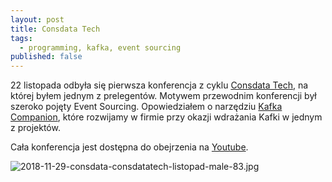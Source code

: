 ```yaml
---
layout: post
title: Consdata Tech
tags:
  - programming, kafka, event sourcing
published: false
---
```

22 listopada odbyła się pierwsza konferencja z cyklu [Consdata Tech](https://consdata.tech/), na której byłem jednym z prelegentów. Motywem przewodnim konferencji był szeroko pojęty Event Sourcing. Opowiedziałem o narzędziu [Kafka Companion](https://github.com/Consdata/kafka-companion), które rozwijamy w firmie przy okazji wdrażania Kafki w jednym z projektów.   

Cała konferencja jest dostępna do obejrzenia na [Youtube](https://www.youtube.com/watch?v=yi7r5K3_kIk).

![2018-11-29-consdata-consdatatech-listopad-male-83.jpg]({{site.baseurl}}/img/2018-11-29-consdata-consdatatech-listopad-male-83.jpg)
